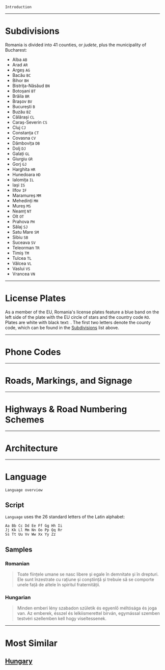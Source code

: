 `Introduction`

---

# Subdivisions

Romania is divided into 41 counties, or _judete_, plus the municipality of Bucharest:

- Alba `AB`
- Arad `AR`
- Argeș `AG`
- Bacău `BC`
- Bihor `BH`
- Bistrița-Năsăud `BN`
- Botoșani `BT`
- Brăila `BR`
- Brașov `BV`
- București `B`
- Buzău `BZ`
- Călărași `CL`
- Caraș-Severin `CS`
- Cluj `CJ`
- Constanța `CT`
- Covasna `CV`
- Dâmbovița `DB`
- Dolj `DJ`
- Galați `GL`
- Giurgiu `GR`
- Gorj `GJ`
- Harghita `HR`
- Hunedoara `HD`
- Ialomița `IL`
- Iași `IS`
- Ilfov `IF`
- Maramureș `MM`
- Mehedinți `MH`
- Mureș `MS`
- Neamț `NT`
- Olt `OT`
- Prahova `PH`
- Sălaj `SJ`
- Satu Mare `SM`
- Sibiu `SB`
- Suceava `SV`
- Teleorman `TR`
- Timiș `TM`
- Tulcea `TL`
- Vâlcea `VL`
- Vaslui `VS`
- Vrancea `VN`

<CountryMap code="ROU" scale="7000" />

---

# License Plates

As a member of the EU, Romania's license plates feature a blue band on the left side of the plate with the EU circle of stars and the country code `RO`. Plates are white with black text: <LicensePlate style="eu" code="RO" format="AB 12 CDE"/>. The first two letters denote the county code, which can be found in the [Subdivisions](#subdivisions) list above.

---

# Phone Codes

---

# Roads, Markings, and Signage

---

# Highways & Road Numbering Schemes

---

# Architecture

---

# Language

`Language overview`

## Script

`Language` uses the 26 standard letters of the Latin alphabet:

```
Aa Bb Cc Dd Ee Ff Gg Hh Ii
Jj Kk Ll Mm Nn Oo Pp Qq Rr
Ss Tt Uu Vv Ww Xx Yy Zz
```

## Samples

### Romanian

> Toate ființele umane se nasc libere și egale în demnitate și în drepturi. Ele sunt înzestrate cu rațiune și conștiință și trebuie să se comporte unele față de altele în spiritul fraternității.

### Hungarian

> Minden emberi lény szabadon születik és egyenlő méltósága és joga van. Az emberek, ésszel és lelkiismerettel bírván, egymással szemben testvéri szellemben kell hogy viseltessenek.

---

# Most Similar

## [Hungary](/countries/HUN)
